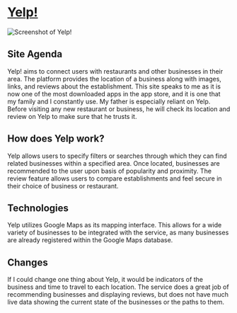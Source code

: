 # [Yelp!](https://www.yelp.com/)
![Screenshot of Yelp!](https://www.aaronweiche.com/wp-content/uploads/2013/06/Yelp-screenshot2013.jpg)
## Site Agenda
Yelp! aims to connect users with restaurants and other businesses in their area. The platform provides the location of a business along with images, links, and reviews about the establishment.
This site speaks to me as it is now one of the most downloaded apps in the app store, and it is one that my family and I constantly use. My father is especially reliant on Yelp. Before visiting any new restaurant or business, he will check its location and review on Yelp to make sure that he trusts it.
## How does Yelp work?
Yelp allows users to specify filters or searches through which they can find related businesses within a specified area. Once located, businesses are recommended to the user upon basis of popularity and proximity. The review feature allows users to compare establishments and feel secure in their choice of business or restaurant.
## Technologies
Yelp utilizes Google Maps as its mapping interface. This allows for a wide variety of businesses to be integrated with the service, as many businesses are already registered within the Google Maps database.
## Changes
If I could change one thing about Yelp, it would be indicators of the business and time to travel to each location. The service does a great job of recommending businesses and displaying reviews, but does not have much live data showing the current state of the businesses or the paths to them.